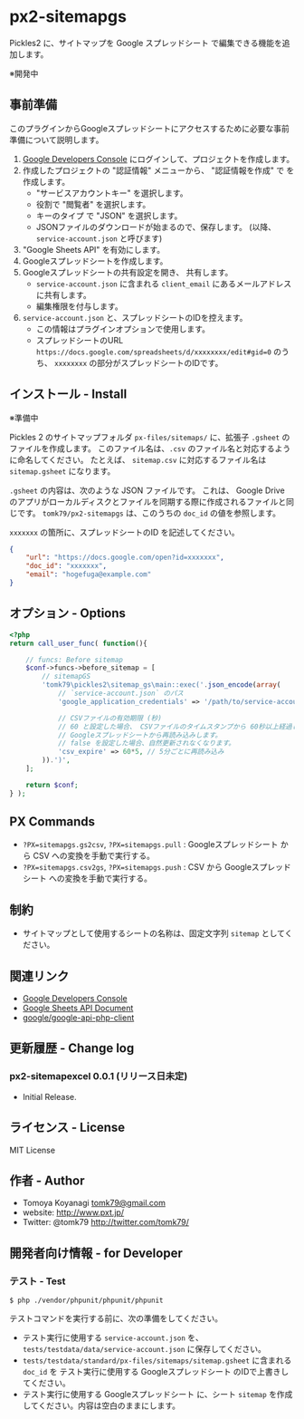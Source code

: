 # px2-sitemapgs
Pickles2 に、サイトマップを Google スプレッドシート で編集できる機能を追加します。

※開発中


## 事前準備

このプラグインからGoogleスプレッドシートにアクセスするために必要な事前準備について説明します。

1. [Google Developers Console](https://console.developers.google.com/) にログインして、プロジェクトを作成します。
2. 作成したプロジェクトの "認証情報" メニューから、 "認証情報を作成" で  を作成します。 
	- "サービスアカウントキー" を選択します。
	- 役割で "閲覧者" を選択します。
	- キーのタイプ で "JSON" を選択します。
	- JSONファイルのダウンロードが始まるので、保存します。 (以降、 `service-account.json` と呼びます)
3. "Google Sheets API" を有効にします。
4. Googleスプレッドシートを作成します。
5. Googleスプレッドシートの共有設定を開き、 共有します。
	- `service-account.json` に含まれる `client_email` にあるメールアドレスに共有します。
	- 編集権限を付与します。
6. `service-account.json` と、スプレッドシートのIDを控えます。
	- この情報はプラグインオプションで使用します。
	- スプレッドシートのURL `https://docs.google.com/spreadsheets/d/xxxxxxxx/edit#gid=0` のうち、 `xxxxxxxx` の部分がスプレッドシートのIDです。

## インストール - Install

※準備中

Pickles 2 のサイトマップフォルダ `px-files/sitemaps/` に、拡張子 `.gsheet` のファイルを作成します。 このファイル名は、`.csv` のファイル名と対応するように命名してください。 たとえば、 `sitemap.csv` に対応するファイル名は `sitemap.gsheet` になります。

`.gsheet` の内容は、次のような JSON ファイルです。 これは、 Google Drive のアプリがローカルディスクとファイルを同期する際に作成されるファイルと同じです。 `tomk79/px2-sitemapgs` は、このうちの `doc_id` の値を参照します。

`xxxxxxx` の箇所に、スプレッドシートのID を記述してください。

```json
{
    "url": "https://docs.google.com/open?id=xxxxxxx",
    "doc_id": "xxxxxxx",
    "email": "hogefuga@example.com"
}
```


## オプション - Options

```php
<?php
return call_user_func( function(){

	// funcs: Before sitemap
	$conf->funcs->before_sitemap = [
		// sitemapGS
		'tomk79\pickles2\sitemap_gs\main::exec('.json_encode(array(
			// `service-account.json` のパス
			'google_application_credentials' => '/path/to/service-account.json',

			// CSVファイルの有効期限 (秒)
			// 60 と設定した場合、 CSVファイルのタイムスタンプから 60秒以上経過していたら、
			// Googleスプレッドシートから再読み込みします。
			// false を設定した場合、自然更新されなくなります。
			'csv_expire' => 60*5, // 5分ごとに再読み込み
		)).')',
	];

	return $conf;
} );
```

## PX Commands

- `?PX=sitemapgs.gs2csv`, `?PX=sitemapgs.pull` : Googleスプレッドシート から CSV への変換を手動で実行する。
- `?PX=sitemapgs.csv2gs`, `?PX=sitemapgs.push` : CSV から Googleスプレッドシート への変換を手動で実行する。


## 制約

- サイトマップとして使用するシートの名称は、固定文字列 `sitemap` としてください。


## 関連リンク

- [Google Developers Console](https://console.developers.google.com/)
- [Google Sheets API Document](https://developers.google.com/sheets/api/reference/rest/)
- [google/google-api-php-client](https://github.com/google/google-api-php-client)


## 更新履歴 - Change log

### px2-sitemapexcel 0.0.1 (リリース日未定)

- Initial Release.


## ライセンス - License

MIT License


## 作者 - Author

- Tomoya Koyanagi <tomk79@gmail.com>
- website: <http://www.pxt.jp/>
- Twitter: @tomk79 <http://twitter.com/tomk79/>


## 開発者向け情報 - for Developer

### テスト - Test

```
$ php ./vendor/phpunit/phpunit/phpunit
```

テストコマンドを実行する前に、次の準備をしてください。

- テスト実行に使用する `service-account.json` を、 `tests/testdata/data/service-account.json` に保存してください。
- `tests/testdata/standard/px-files/sitemaps/sitemap.gsheet` に含まれる `doc_id` を テスト実行に使用する Googleスプレッドシート のIDで上書きしてください。
- テスト実行に使用する Googleスプレッドシート に、シート `sitemap` を作成してください。内容は空白のままにします。
